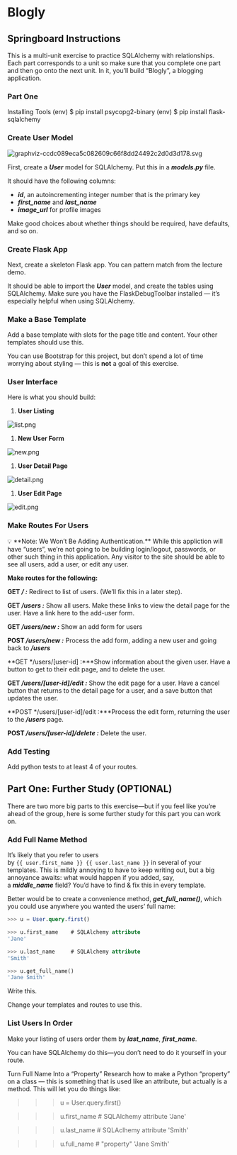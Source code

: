 # Blogly
## Springboard Instructions
This is a multi-unit exercise to practice SQLAlchemy with relationships. Each part corresponds to a unit so make sure that you complete one part and then go onto the next unit.
In it, you’ll build “Blogly”, a blogging application.

### Part One
Installing Tools
(env) $ pip install psycopg2-binary
(env) $ pip install flask-sqlalchemy

### ****Create User Model****

![graphviz-ccdc089eca5c082609c66f8dd24492c2d0d3d178.svg](https://s3-us-west-2.amazonaws.com/secure.notion-static.com/ac5e0418-b00c-4630-9e15-e30966971361/graphviz-ccdc089eca5c082609c66f8dd24492c2d0d3d178.svg)

First, create a ***User*** model for SQLAlchemy. Put this in a ***models.py*** file.

It should have the following columns:

- ***id***, an autoincrementing integer number that is the primary key
- ***first_name*** and ***last_name***
- ***image_url*** for profile images

Make good choices about whether things should be required, have defaults, and so on.

### **Create Flask App**

Next, create a skeleton Flask app. You can pattern match from the lecture demo.

It should be able to import the ***User*** model, and create the tables using SQLAlchemy. Make sure you have the FlaskDebugToolbar installed — it’s especially helpful when using SQLAlchemy.

### **Make a Base Template**

Add a base template with slots for the page title and content. Your other templates should use this.

You can use Bootstrap for this project, but don’t spend a lot of time worrying about styling — this is **not** a goal of this exercise.

### **User Interface**

Here is what you should build:

1. **User Listing**

![list.png](https://s3-us-west-2.amazonaws.com/secure.notion-static.com/848abbd6-ee81-438d-9f93-b6739df62d20/list.png)

1. **New User Form**

![new.png](https://s3-us-west-2.amazonaws.com/secure.notion-static.com/f793ac53-a4d8-4e36-8a65-8e4adcc2c0cc/new.png)

1. **User Detail Page**

![detail.png](https://s3-us-west-2.amazonaws.com/secure.notion-static.com/1141fb30-c990-4440-b3b1-081a04246ba0/detail.png)

1. **User Edit Page**

![edit.png](https://s3-us-west-2.amazonaws.com/secure.notion-static.com/e1b27f66-7eb4-4deb-af28-ce1f3ee17198/edit.png)

### **Make Routes For Users**

<aside>
💡 **Note: We Won’t Be Adding Authentication.** While this appliction will have “users”, we’re not going to be building login/logout, passwords, or other such thing in this application. Any visitor to the site should be able to see all users, add a user, or edit any user.

</aside>

**Make routes for the following:**

**GET */ :*** Redirect to list of users. (We’ll fix this in a later step).

**GET */users :*** Show all users. Make these links to view the detail page for the user. Have a link here to the add-user form.

**GET */users/new :*** Show an add form for users

**POST */users/new :*** Process the add form, adding a new user and going back to ***/users***

**GET */users/[user-id] :***Show information about the given user. Have a button to get to their edit page, and to delete the user.

**GET */users/[user-id]/edit :*** Show the edit page for a user. Have a cancel button that returns to the detail page for a user, and a save button that updates the user.

**POST */users/[user-id]/edit :***Process the edit form, returning the user to the ***/users*** page.

**POST */users/[user-id]/delete :*** Delete the user.

### **Add Testing**

Add python tests to at least 4 of your routes.

## **Part One: Further Study** (OPTIONAL)

There are two more big parts to this exercise—but if you feel like you’re ahead of the group, here is some further study for this part you can work on.

### **Add Full Name Method**

It’s likely that you refer to users by `{{ user.first_name }} {{ user.last_name }}` in several of your templates. This is mildly annoying to have to keep writing out, but a big annoyance awaits: what would happen if you added, say, a ***middle_name*** field? You’d have to find & fix this in every template.

Better would be to create a convenience method, ***get_full_name()***, which you could use anywhere you wanted the users’ full name:

```sql
>>> u = User.query.first()

>>> u.first_name    # SQLAlchemy attribute
'Jane'

>>> u.last_name     # SQLAlchemy attribute
'Smith'

>>> u.get_full_name()
'Jane Smith'
```

Write this.

Change your templates and routes to use this.

### **List Users In Order**

Make your listing of users order them by ***last_name***, ***first_name***.

You can have SQLAlchemy do this—you don’t need to do it yourself in your route.

Turn Full Name Into a “Property”
Research how to make a Python “property” on a class — this is something that is used like an attribute, but actually is a method. This will let you do things like:
>>> u = User.query.first()

>>> u.first_name    # SQLAlchemy attribute
'Jane'

>>> u.last_name     # SQLAclhemy attribute
'Smith'

>>> u.full_name     # "property"
'Jane Smith'
